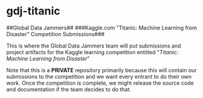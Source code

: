 gdj-titanic
===========

##Global Data Jammers##
###Kaggle.com "Titanic: Machine Learning from Disaster" Competition Submissions###

This is where the Global Data Jammers team will put submissions and project artifacts for the Kaggle learning competition entitled "*Titanic: Machine Learning from Disaster*"

Note that this is a **PRIVATE** repository primarily because this will contain our submissions to the competition and we want every entrant to do their own work. Once the competition is complete, we might release the source code and documentation if the team decides to do that.
